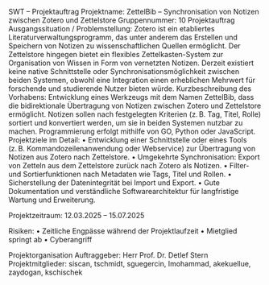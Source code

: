 SWT – Projektauftrag
Projektname: ZettelBib – Synchronisation von Notizen zwischen Zotero und Zettelstore
Gruppennummer: 10
Projektauftrag
Ausgangssituation / Problemstellung:
Zotero ist ein etabliertes Literaturverwaltungsprogramm, das unter anderem das Erstellen und Speichern von Notizen zu wissenschaftlichen Quellen ermöglicht. Der Zettelstore hingegen bietet ein flexibles Zettelkasten-System zur Organisation von Wissen in Form von vernetzten Notizen. Derzeit existiert keine native Schnittstelle oder Synchronisationsmöglichkeit zwischen beiden Systemen, obwohl eine Integration einen erheblichen Mehrwert für forschende und studierende Nutzer bieten würde.
Kurzbeschreibung des Vorhabens:
Entwicklung eines Werkzeugs mit dem Namen ZettelBib, dass die bidirektionale Übertragung von Notizen zwischen Zotero und Zettelstore ermöglicht. Notizen sollen nach festgelegten Kriterien (z. B. Tag, Titel, Rolle) sortiert und konvertiert werden, um sie in beiden Systemen nutzbar zu machen. Programmierung erfolgt mithilfe von GO, Python oder JavaScript.
Projektziele im Detail:
•	Entwicklung einer Schnittstelle oder eines Tools (z. B. Kommandozeilenanwendung oder Webservice) zur Übertragung von Notizen aus Zotero nach Zettelstore.
•	Umgekehrte Synchronisation: Export von Zetteln aus dem Zettelstore zurück nach Zotero als Notizen.
•	Filter- und Sortierfunktionen nach Metadaten wie Tags, Titel und Rollen.
•	Sicherstellung der Datenintegrität bei Import und Export.
•	Gute Dokumentation und verständliche Softwarearchitektur für langfristige Wartung und Erweiterung.

Projektzeitraum: 12.03.2025 – 15.07.2025

Risiken:
•	Zeitliche Engpässe während der Projektlaufzeit
•	Mietglied springt ab
•	Cyberangriff

Projektorganisation
Auftraggeber: Herr Prof. Dr. Detlef Stern
Projektmitglieder: siscan, tschmidt, sguegercin, Imohammad, akekuellue, zaydogan, kschischek

